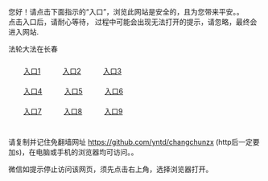 您好！请点击下面指示的“入口”，浏览此网站是安全的，且为您带来平安。。 <br/>
点击入口后，请耐心等待， 过程中可能会出现无法打开的提示，请忽略，最终会进入网站. </br>

法轮大法在长春<br/>
<div style="padding:10px"><a style="margin:20px" target="_blank" href="https://dnuwl1nrdazyv.cloudfront.net/2Qpsp?kbbsqck" id="ccLink1" rel="nofollow">入口1</a> <a target="_blank" style="margin:20px" href="https://d1z7hd45pgupve.cloudfront.net/2Qpsp?eiwzv" id="ccLink2" rel="nofollow">入口2</a> <a style="margin:20px" target="_blank" href="https://d32uyfr2rqo2fb.cloudfront.net/2Qpsp?yynlat" id="ccLink3" rel="nofollow">入口3</a></div>

<div style="padding:10px" ><a style="margin:20px" target="_blank" href="https://dnuwl1nrdazyv.cloudfront.net/2Qpsp?kbbsqck" id="ccLink4" rel="nofollow">入口4</a> <a style="margin:20px" href="https://d1z7hd45pgupve.cloudfront.net/2Qpsp?eiwzv" target="_blank" id="ccLink5" rel="nofollow">入口5</a> <a style="margin:20px" href="https://d32uyfr2rqo2fb.cloudfront.net/2Qpsp?yynlat" target="_blank" id="ccLink6" rel="nofollow">入口6</a></div>

<div style="padding:10px"><a style="margin:20px" target="_blank" href="https://dnuwl1nrdazyv.cloudfront.net/2Qpsp?kbbsqck" id="ccLink7" rel="nofollow">入口7</a> <a style="margin:20px" href="https://d1z7hd45pgupve.cloudfront.net/2Qpsp?eiwzv" target="_blank" id="ccLink8" rel="nofollow">入口8</a> <a style="margin:20px" target="_blank" href="https://d32uyfr2rqo2fb.cloudfront.net/2Qpsp?yynlat" id="ccLink9" rel="nofollow">入口9</a></div>

<br/>



请复制并记住免翻墙网址 https://github.com/yntd/changchunzx (http后一定要加s)，在电脑或手机的浏览器均可访问。。<br/>

微信如提示停止访问该网页，须先点击右上角，选择浏览器打开。
